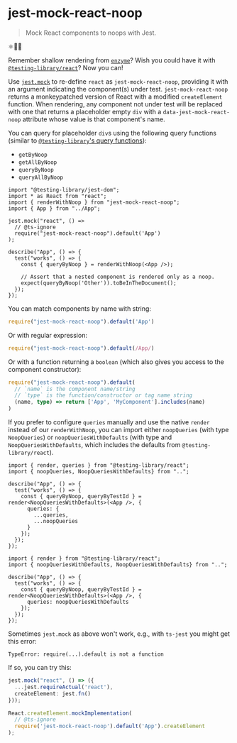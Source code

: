 # jest-mock-react-noop

> Mock React components to noops with Jest.

⚛️🚧🐐

Remember shallow rendering from [`enzyme`](https://airbnb.io/enzyme/)?
Wish you could have it with [`@testing-library/react`](https://testing-library.com/docs/react-testing-library/intro)?
Now you can!

Use [`jest.mock`](https://jestjs.io/docs/en/jest-object#jestmockmodulename-factory-options)
to re-define `react` as `jest-mock-react-noop`, providing it with an argument indicating the component(s) under test.
`jest-mock-react-noop` returns a monkeypatched version of React with a modified `createElement` function.
When rendering, any component not under test will be replaced with one that returns a placeholder empty `div`
with a `data-jest-mock-react-noop` attribute whose value is that component's name.

You can query for placeholder `div`s using the following query functions
(similar to [`@testing-library`'s query functions](https://testing-library.com/docs/dom-testing-library/api-queries)):
* `getByNoop`
* `getAllByNoop`
* `queryByNoop`
* `queryAllByNoop`

```tsx
import "@testing-library/jest-dom";
import * as React from "react";
import { renderWithNoop } from "jest-mock-react-noop";
import { App } from "../App";

jest.mock("react", () =>
  // @ts-ignore
  require("jest-mock-react-noop").default('App')
);

describe("App", () => {
  test("works", () => {
    const { queryByNoop } = renderWithNoop(<App />);

    // Assert that a nested component is rendered only as a noop.
    expect(queryByNoop('Other')).toBeInTheDocument();
  });
});
```

You can match components by name with string:

```ts
require("jest-mock-react-noop").default('App')
```

Or with regular expression:

```ts
require("jest-mock-react-noop").default(/App/)
```

Or with a function returning a `boolean` (which also gives you access to the component constructor):

```ts
require("jest-mock-react-noop").default(
  // `name` is the component name/string
  // `type` is the function/constructor or tag name string
  (name, type) => return ['App', 'MyComponent'].includes(name)
)
```

If you prefer to configure `queries` manually and use the native `render` instead of our `renderWithNoop`,
you can import either `noopQueries` (with type `NoopQueries`) or `noopQueriesWithDefaults` (with type and `NoopQueriesWithDefaults`, which includes the defaults from `@testing-library/react`).

```tsx
import { render, queries } from "@testing-library/react";
import { noopQueries, NoopQueriesWithDefaults} from "..";

describe("App", () => {
  test("works", () => {
    const { queryByNoop, queryByTestId } = render<NoopQueriesWithDefaults>(<App />, {
      queries: {
        ...queries,
        ...noopQueries
      }
    });
  });
});
```

```tsx
import { render } from "@testing-library/react";
import { noopQueriesWithDefaults, NoopQueriesWithDefaults} from "..";

describe("App", () => {
  test("works", () => {
    const { queryByNoop, queryByTestId } = render<NoopQueriesWithDefaults>(<App />, {
      queries: noopQueriesWithDefaults
    });
  });
});
```

Sometimes `jest.mock` as above won't work, e.g., with `ts-jest` you might get this error:

```
TypeError: require(...).default is not a function
```

If so, you can try this:

```ts
jest.mock("react", () => ({
  ...jest.requireActual('react'),
  createElement: jest.fn()
}));

React.createElement.mockImplementation(
  // @ts-ignore
  require('jest-mock-react-noop').default('App').createElement
);
```

